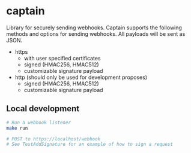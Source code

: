 # captain

Library for securely sending webhooks. Captain supports the following methods and options for sending webhooks. All payloads will be sent as JSON.


- https
  - with user specified certificates
  - signed (HMAC256, HMAC512)
  - customizable signature payload
- http (should only be used for development proposes)
  - signed (HMAC256, HMAC512)
  - customizable signature payload


## Local development

```bash
# Run a webhook listener
make run

# POST to https://localhost/webhook
# See TestAddSignature for an example of how to sign a request
```
